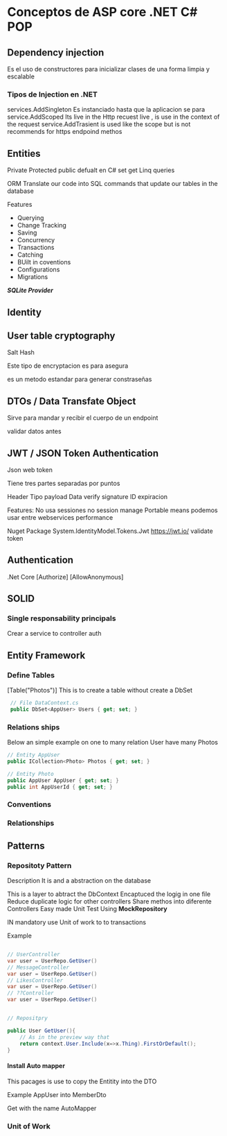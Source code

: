# Conceptos de ASP core .NET C# POP


## Dependency injection 

Es el uso de constructores para inicializar clases de una forma limpia y escalable

### Tipos de Injection en .NET

services.AddSingleton  Es instanciado hasta que la aplicacion se para 
service.AddScoped Its live in the Http recuest live , is use in the context of the request
service.AddTrasient is used like the scope but is not recommends for https endpoind methos

## Entities

Private
Protected
public defualt en C#
set get 
Linq queries


ORM
Translate our code into SQL commands that update our tables in the database

Features
- Querying
- Change Tracking 
- Saving
- Concurrency
- Transactions
- Catching
- BUilt in coventions
- Configurations
- Migrations

***SQLite Provider***


## Identity 

## User table cryptography

Salt 
Hash 

Este tipo de encryptacion es para asegura 

es un metodo estandar para generar constraseñas 


## DTOs  / Data Transfate Object 

Sirve para mandar y recibir el cuerpo de un endpoint 

validar datos antes 

## JWT  / JSON Token Authentication 

Json web token 

Tiene tres partes separadas por puntos

Header Tipo
payload Data
verify signature  ID expiracion

Features:
 No usa sessiones no session manage
 Portable means podemos usar entre webservices
 performance 

Nuget Package System.IdentityModel.Tokens.Jwt
https://jwt.io/
validate token

## Authentication 

.Net Core 
[Authorize]
[AllowAnonymous]

## SOLID

### Single responsability principals

Crear a service to controller auth 



## Entity Framework 

### Define Tables 

[Table("Photos")] This is to create a table without create a DbSet

```cs 
 // File DataContext.cs
 public DbSet<AppUser> Users { get; set; }

```

### Relations ships

Below an simple example on one to many relation
User have many Photos

```cs
// Entity AppUser
public ICollection<Photo> Photos { get; set; }

// Entity Photo 
public AppUser AppUser { get; set; }
public int AppUserId { get; set; }
```



### Conventions

### Relationships

## Patterns

### Repositoty Pattern 

Description It is and a abstraction on the  database

This is a layer to abtract the DbContext 
Encaptuced the logig in one file 
Reduce duplicate logic for other controllers
Share methos into diferente Controllers 
Easy made Unit Test Using **MockRepository**

IN mandatory use Unit of work to to transactions


Example 
```cs

// UserController 
var user = UserRepo.GetUser()
// MessageController 
var user = UserRepo.GetUser()
// LikesController 
var user = UserRepo.GetUser()
// ??Controller 
var user = UserRepo.GetUser()


// Repositpry

public User GetUser(){
    // As in the preview way that 
    return context.User.Include(x=>x.Thing).FirstOrDefault();
}


```
#### Install Auto mapper 

This pacages is use to copy the Entitity into the DTO 

Example 
AppUser into MemberDto

Get with the name 
AutoMapper


### Unit of Work 




